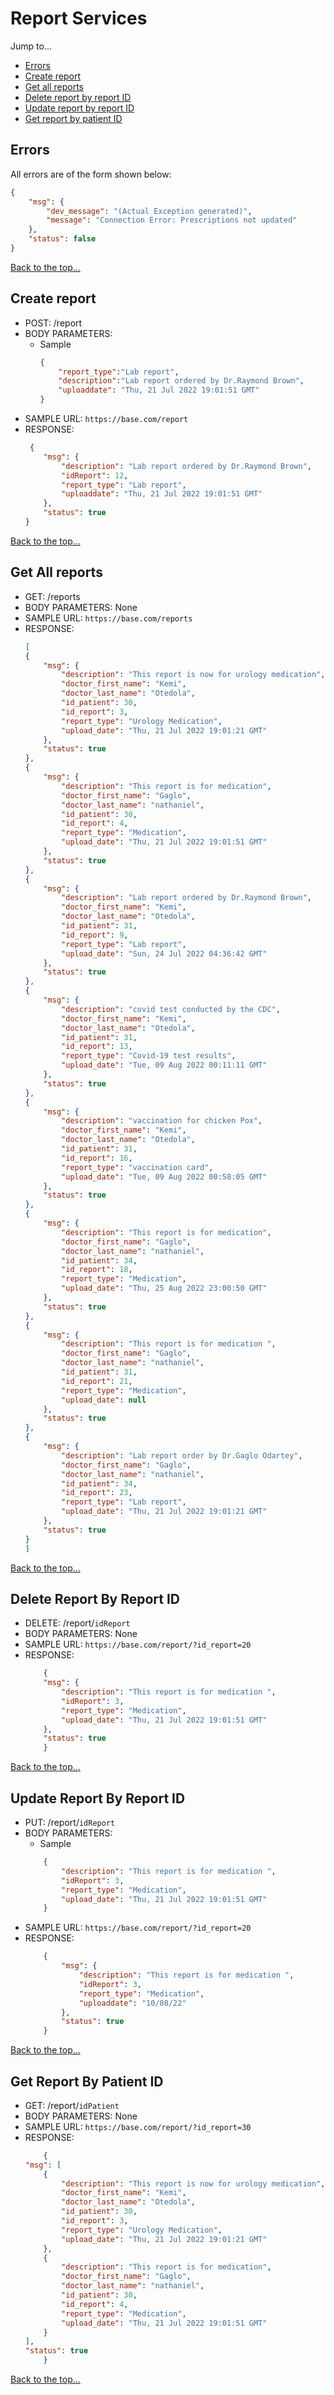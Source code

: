 # Report Services
Jump to...
- [Errors](#errors)
- [Create report](#create-report)
- [Get all reports](#get-all-reports)
- [Delete report by report ID](#delete-report-by-report-id)  
- [Update report by report ID](#update-report-by-report-id)
- [Get report by patient ID](#get-report-by-patient-id)

## Errors
All errors are of the form shown below:
```json
{
    "msg": {
        "dev_message": "(Actual Exception generated)",
        "message": "Connection Error: Prescriptions not updated"
    },
    "status": false
}
```
[Back to the top...](#report-services)

## Create report
- POST: /report
- BODY PARAMETERS:
    - Sample
        ```json
        {
            "report_type":"Lab report",
            "description":"Lab report ordered by Dr.Raymond Brown",
            "uploaddate": "Thu, 21 Jul 2022 19:01:51 GMT"
        }
        ```
- SAMPLE URL: `https://base.com/report`
- RESPONSE:
    ```json
     {
        "msg": {
            "description": "Lab report ordered by Dr.Raymond Brown",
            "idReport": 12,
            "report_type": "Lab report",
	        "uploaddate": "Thu, 21 Jul 2022 19:01:51 GMT"
        },
        "status": true
    }
    ```
[Back to the top...](#report-services)


## Get All reports
- GET: /reports
- BODY PARAMETERS: None
- SAMPLE URL: `https://base.com/reports`
- RESPONSE:
    ```json
    [
    {
        "msg": {
            "description": "This report is now for urology medication",
            "doctor_first_name": "Kemi",
            "doctor_last_name": "Otedola",
            "id_patient": 30,
            "id_report": 3,
            "report_type": "Urology Medication",
            "upload_date": "Thu, 21 Jul 2022 19:01:21 GMT"
        },
        "status": true
    },
    {
        "msg": {
            "description": "This report is for medication",
            "doctor_first_name": "Gaglo",
            "doctor_last_name": "nathaniel",
            "id_patient": 30,
            "id_report": 4,
            "report_type": "Medication",
            "upload_date": "Thu, 21 Jul 2022 19:01:51 GMT"
        },
        "status": true
    },
    {
        "msg": {
            "description": "Lab report ordered by Dr.Raymond Brown",
            "doctor_first_name": "Kemi",
            "doctor_last_name": "Otedola",
            "id_patient": 31,
            "id_report": 9,
            "report_type": "Lab report",
            "upload_date": "Sun, 24 Jul 2022 04:36:42 GMT"
        },
        "status": true
    },
    {
        "msg": {
            "description": "covid test conducted by the CDC",
            "doctor_first_name": "Kemi",
            "doctor_last_name": "Otedola",
            "id_patient": 31,
            "id_report": 13,
            "report_type": "Covid-19 test results",
            "upload_date": "Tue, 09 Aug 2022 00:11:11 GMT"
        },
        "status": true
    },
    {
        "msg": {
            "description": "vaccination for chicken Pox",
            "doctor_first_name": "Kemi",
            "doctor_last_name": "Otedola",
            "id_patient": 31,
            "id_report": 16,
            "report_type": "vaccination card",
            "upload_date": "Tue, 09 Aug 2022 00:58:05 GMT"
        },
        "status": true
    },
    {
        "msg": {
            "description": "This report is for medication",
            "doctor_first_name": "Gaglo",
            "doctor_last_name": "nathaniel",
            "id_patient": 34,
            "id_report": 18,
            "report_type": "Medication",
            "upload_date": "Thu, 25 Aug 2022 23:00:50 GMT"
        },
        "status": true
    },
    {
        "msg": {
            "description": "This report is for medication ",
            "doctor_first_name": "Gaglo",
            "doctor_last_name": "nathaniel",
            "id_patient": 31,
            "id_report": 21,
            "report_type": "Medication",
            "upload_date": null
        },
        "status": true
    },
    {
        "msg": {
            "description": "Lab report order by Dr.Gaglo Odartey",
            "doctor_first_name": "Gaglo",
            "doctor_last_name": "nathaniel",
            "id_patient": 34,
            "id_report": 23,
            "report_type": "Lab report",
            "upload_date": "Thu, 21 Jul 2022 19:01:21 GMT"
        },
        "status": true
    }
    ]
    ```
[Back to the top...](#report-services)



## Delete Report By Report ID
- DELETE: /report/`idReport`
- BODY PARAMETERS: None
- SAMPLE URL: `https://base.com/report/?id_report=20`
- RESPONSE:
    ```json
        {
        "msg": {
            "description": "This report is for medication ",
            "idReport": 3,
            "report_type": "Medication",
            "upload_date": "Thu, 21 Jul 2022 19:01:51 GMT"
        },
        "status": true
        }
    ```	
[Back to the top...](#report-services)

## Update Report By Report ID
- PUT: /report/`idReport`
- BODY PARAMETERS:
    - Sample
    ```json
        {
            "description": "This report is for medication ",
            "idReport": 3,
            "report_type": "Medication",
            "upload_date": "Thu, 21 Jul 2022 19:01:51 GMT"
        }
    ```
- SAMPLE URL: `https://base.com/report/?id_report=20`
- RESPONSE:
    ```json
        {
            "msg": {
                "description": "This report is for medication ",
                "idReport": 3,
                "report_type": "Medication",
                "uploaddate": "10/08/22"
            },
            "status": true
        }
    ```
[Back to the top...](#report-services)


## Get Report By Patient ID
- GET: /report/`idPatient`
- BODY PARAMETERS: None
- SAMPLE URL: `https://base.com/report/?id_report=30`
- RESPONSE:
    ```json
        {
    "msg": [
        {
            "description": "This report is now for urology medication",
            "doctor_first_name": "Kemi",
            "doctor_last_name": "Otedola",
            "id_patient": 30,
            "id_report": 3,
            "report_type": "Urology Medication",
            "upload_date": "Thu, 21 Jul 2022 19:01:21 GMT"
        },
        {
            "description": "This report is for medication",
            "doctor_first_name": "Gaglo",
            "doctor_last_name": "nathaniel",
            "id_patient": 30,
            "id_report": 4,
            "report_type": "Medication",
            "upload_date": "Thu, 21 Jul 2022 19:01:51 GMT"
        }
    ],
    "status": true
        }
    ```
[Back to the top...](#report-services)